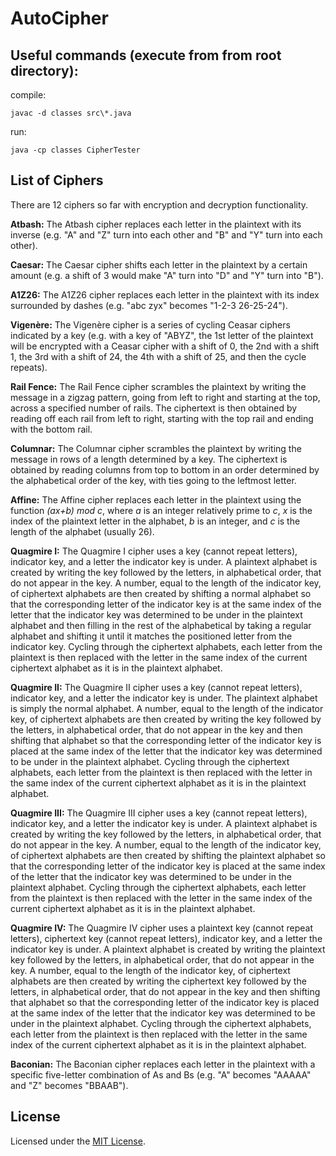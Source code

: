 # AutoCipher
## Useful commands (execute from from root directory):
compile:
```
javac -d classes src\*.java
```
run:
```
java -cp classes CipherTester
```
## List of Ciphers
There are 12 ciphers so far with encryption and decryption functionality.

**Atbash:** The Atbash cipher replaces each letter in the plaintext with its inverse (e.g. "A" and "Z" turn into each other and "B" and "Y" turn into each other).

**Caesar:** The Caesar cipher shifts each letter in the plaintext by a certain amount (e.g. a shift of 3 would make "A" turn into "D" and "Y" turn into "B").

**A1Z26:** The A1Z26 cipher replaces each letter in the plaintext with its index surrounded by dashes (e.g. "abc zyx" becomes "1-2-3 26-25-24").

**Vigenère:** The Vigenère cipher is a series of cycling Ceasar ciphers indicated by a key (e.g. with a key of "ABYZ", the 1st letter of the plaintext will be encrypted with a Ceasar cipher with a shift of 0, the 2nd with a shift 1, the 3rd with a shift of 24, the 4th with a shift of 25, and then the cycle repeats).

**Rail Fence:** The Rail Fence cipher scrambles the plaintext by writing the message in a zigzag pattern, going from left to right and starting at the top, across a specified number of rails. The ciphertext is then obtained by reading off each rail from left to right, starting with the top rail and ending with the bottom rail.

**Columnar:** The Columnar cipher scrambles the plaintext by writing the message in rows of a length determined by a key. The ciphertext is obtained by reading columns from top to bottom in an order determined by the alphabetical order of the key, with ties going to the leftmost letter.

**Affine:** The Affine cipher replaces each letter in the plaintext using the function *(ax+b) mod c*, where *a* is an integer relatively prime to *c*, *x* is the index of the plaintext letter in the alphabet, *b* is an integer, and *c* is the length of the alphabet (usually 26).

**Quagmire I:** The Quagmire I cipher uses a key (cannot repeat letters), indicator key, and a letter the indicator key is under. A plaintext alphabet is created by writing the key followed by the letters, in alphabetical order, that do not appear in the key. A number, equal to the length of the indicator key, of ciphertext alphabets are then created by shifting a normal alphabet so that the corresponding letter of the indicator key is at the same index of the letter that the indicator key was determined to be under in the plaintext alphabet and then filling in the rest of the alphabetical by taking a regular alphabet and shifting it until it matches the positioned letter from the indicator key. Cycling through the ciphertext alphabets, each letter from the plaintext is then replaced with the letter in the same index of the current ciphertext alphabet as it is in the plaintext alphabet.

**Quagmire II:** The Quagmire II cipher uses a key (cannot repeat letters), indicator key, and a letter the indicator key is under. The plaintext alphabet is simply the normal alphabet. A number, equal to the length of the indicator key, of ciphertext alphabets are then created by writing the key followed by the letters, in alphabetical order, that do not appear in the key and then shifting that alphabet so that the corresponding letter of the indicator key is placed at the same index of the letter that the indicator key was determined to be under in the plaintext alphabet. Cycling through the ciphertext alphabets, each letter from the plaintext is then replaced with the letter in the same index of the current ciphertext alphabet as it is in the plaintext alphabet.

**Quagmire III:** The Quagmire III cipher uses a key (cannot repeat letters), indicator key, and a letter the indicator key is under. A plaintext alphabet is created by writing the key followed by the letters, in alphabetical order, that do not appear in the key. A number, equal to the length of the indicator key, of ciphertext alphabets are then created by shifting the plaintext alphabet so that the corresponding letter of the indicator key is placed at the same index of the letter that the indicator key was determined to be under in the plaintext alphabet. Cycling through the ciphertext alphabets, each letter from the plaintext is then replaced with the letter in the same index of the current ciphertext alphabet as it is in the plaintext alphabet.

**Quagmire IV:** The Quagmire IV cipher uses a plaintext key (cannot repeat letters), ciphertext key (cannot repeat letters), indicator key, and a letter the indicator key is under. A plaintext alphabet is created by writing the plaintext key followed by the letters, in alphabetical order, that do not appear in the key. A number, equal to the length of the indicator key, of ciphertext alphabets are then created by writing the ciphertext key followed by the letters, in alphabetical order, that do not appear in the key and then shifting that alphabet so that the corresponding letter of the indicator key is placed at the same index of the letter that the indicator key was determined to be under in the plaintext alphabet. Cycling through the ciphertext alphabets, each letter from the plaintext is then replaced with the letter in the same index of the current ciphertext alphabet as it is in the plaintext alphabet.

**Baconian:** The Baconian cipher replaces each letter in the plaintext with a specific five-letter combination of As and Bs (e.g. "A" becomes "AAAAA" and "Z" becomes "BBAAB").
## License
Licensed under the [MIT License](LICENSE).
